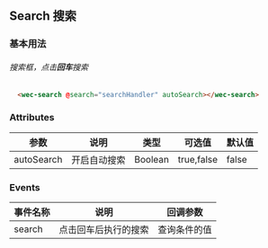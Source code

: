 ## Search 搜索
### 基本用法
###### 搜索框，点击**回车**搜索
  ```html
    <wec-search @search="searchHandler" autoSearch></wec-search>
  ```
### Attributes
| 参数       | 说明         | 类型    | 可选值     | 默认值 |
| ---------- | ------------ | ------- | ---------- | ------ |
| autoSearch | 开启自动搜索 | Boolean | true,false | false  |
### Events
| 事件名称 | 说明                 | 回调参数     |
| -------- | -------------------- | ------------ |
| search   | 点击回车后执行的搜索 | 查询条件的值 |
